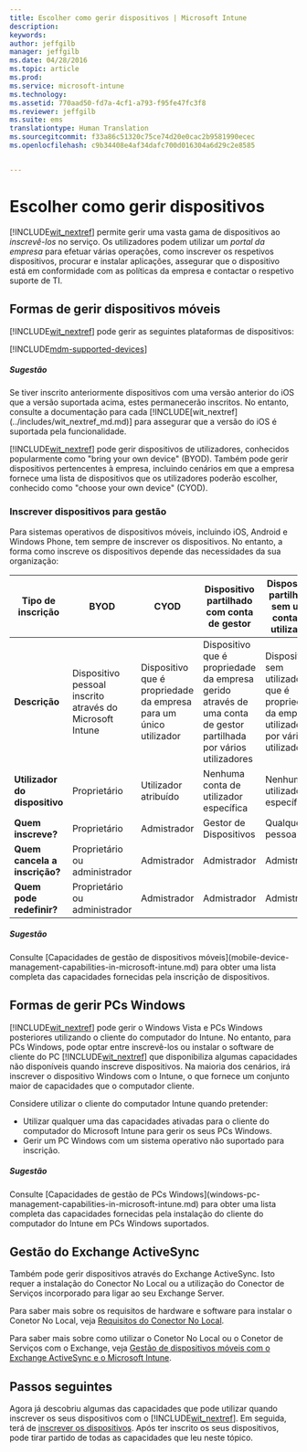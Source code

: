 ```yaml
---
title: Escolher como gerir dispositivos | Microsoft Intune
description: 
keywords: 
author: jeffgilb
manager: jeffgilb
ms.date: 04/28/2016
ms.topic: article
ms.prod: 
ms.service: microsoft-intune
ms.technology: 
ms.assetid: 770aad50-fd7a-4cf1-a793-f95fe47fc3f8
ms.reviewer: jeffgilb
ms.suite: ems
translationtype: Human Translation
ms.sourcegitcommit: f33a86c51320c75ce74d20e0cac2b9581990ecec
ms.openlocfilehash: c9b34408e4af34dafc700d016304a6d29c2e8585


---
```


# Escolher como gerir dispositivos
[!INCLUDE[wit_nextref](../includes/wit_nextref_md.md)] permite gerir uma vasta gama de dispositivos ao *inscrevê-los* no serviço. Os utilizadores podem utilizar um *portal da empresa* para efetuar várias operações, como inscrever os respetivos dispositivos, procurar e instalar aplicações, assegurar que o dispositivo está em conformidade com as políticas da empresa e contactar o respetivo suporte de TI.

## Formas de gerir dispositivos móveis
[!INCLUDE[wit_nextref](../includes/wit_nextref_md.md)] pode gerir as seguintes plataformas de dispositivos:

[!INCLUDE[mdm-supported-devices](../includes/mdm-supported-devices.md)]

<div class="alert alert-tip">
  <h5><span class="icon-tip"></span> Sugestão</h5>
  <p>Se tiver inscrito anteriormente dispositivos com uma versão anterior do iOS que a versão suportada acima, estes permanecerão inscritos. No entanto, consulte a documentação para cada [!INCLUDE[wit_nextref](../includes/wit_nextref_md.md)] para assegurar que a versão do iOS é suportada pela funcionalidade.</p>
</div>

[!INCLUDE[wit_nextref](../includes/wit_nextref_md.md)] pode gerir dispositivos de utilizadores, conhecidos popularmente como "bring your own device" (BYOD). Também pode gerir dispositivos pertencentes à empresa, incluindo cenários em que a empresa fornece uma lista de dispositivos que os utilizadores poderão escolher, conhecido como "choose your own device" (CYOD).

### Inscrever dispositivos para gestão
Para sistemas operativos de dispositivos móveis, incluindo iOS, Android e Windows Phone, tem sempre de inscrever os dispositivos. No entanto, a forma como inscreve os dispositivos depende das necessidades da sua organização:

|Tipo de inscrição|BYOD|CYOD|Dispositivo partilhado com conta de gestor|Dispositivo partilhado sem uma conta de utilizador|
|-------------------|--------|--------|--------------------------------------|----------------------------------------|
|**Descrição**|Dispositivo pessoal inscrito através do Microsoft Intune|Dispositivo que é propriedade da empresa para um único utilizador|Dispositivo que é propriedade da empresa gerido através de uma conta de gestor partilhada por vários utilizadores|Dispositivo sem utilizadores que é propriedade da empresa utilizado por vários utilizadores.|
|**Utilizador do dispositivo**|Proprietário|Utilizador atribuído|Nenhuma conta de utilizador específica|Nenhum utilizador específico|
|**Quem inscreve?**|Proprietário|Admistrador|Gestor de Dispositivos|Qualquer pessoa|
|**Quem cancela a inscrição?**|Proprietário ou administrador|Admistrador|Admistrador|Admistrador|
|**Quem pode redefinir?**|Proprietário ou administrador|Admistrador|Admistrador|Admistrador|

<div class="alert alert-tip">
  <h5><span class="icon-tip"></span> Sugestão</h5>
  <p>Consulte [Capacidades de gestão de dispositivos móveis](mobile-device-management-capabilities-in-microsoft-intune.md) para obter uma lista completa das capacidades fornecidas pela inscrição de dispositivos.</p>
</div>



## Formas de gerir PCs Windows
[!INCLUDE[wit_nextref](../includes/wit_nextref_md.md)] pode gerir o Windows Vista e PCs Windows posteriores utilizando o cliente do computador do Intune. No entanto, para PCs Windows, pode optar entre inscrevê-los ou instalar o software de cliente do PC [!INCLUDE[wit_nextref](../includes/wit_nextref_md.md)] que disponibiliza algumas capacidades não disponíveis quando inscreve dispositivos. Na maioria dos cenários, irá inscrever o dispositivo Windows com o Intune, o que fornece um conjunto maior de capacidades que o computador cliente.

Considere utilizar o cliente do computador Intune quando pretender:
<ul>
<li>Utilizar qualquer uma das capacidades ativadas para o cliente do computador do Microsoft Intune para gerir os seus PCs Windows.</li>
<li>Gerir um PC Windows com um sistema operativo não suportado para inscrição.</li>
</ul>

<div class="alert alert-tip">
  <h5><span class="icon-tip"></span> Sugestão</h5>
  <p>Consulte [Capacidades de gestão de PCs Windows](windows-pc-management-capabilities-in-microsoft-intune.md) para obter uma lista completa das capacidades fornecidas pela instalação do cliente do computador do Intune em PCs Windows suportados.</p>
</div>

## Gestão do Exchange ActiveSync
Também pode gerir dispositivos através do Exchange ActiveSync. Isto requer a instalação do Conector No Local ou a utilização do Conector de Serviços incorporado para ligar ao seu Exchange Server.

Para saber mais sobre os requisitos de hardware e software para instalar o Conetor No Local, veja [Requisitos do Conector No Local](/intune/deploy-use/intune-on-premises-exchange-connector#requirements-for-the-on-premises-connect).

Para saber mais sobre como utilizar o Conetor No Local ou o Conetor de Serviços com o Exchange, veja [Gestão de dispositivos móveis com o Exchange ActiveSync e o Microsoft Intune](/intune/deploy-use/mobile-device-management-with-exchange-activesync-and-microsoft-intune).



## Passos seguintes
Agora já descobriu algumas das capacidades que pode utilizar quando inscrever os seus dispositivos com o [!INCLUDE[wit_nextref](../includes/wit_nextref_md.md)]. Em seguida, terá de [inscrever os dispositivos](/intune/deploy-use/enroll-devices-in-microsoft-intune). Após ter inscrito os seus dispositivos, pode tirar partido de todas as capacidades que leu neste tópico. <!--lindavr: There's a logical flaw in our "get to know/get started" content. You can take the path in this topic or you can take the path in the What to know before your get started topic. And they don't cover the same ground. -->



<!--HONumber=Jun16_HO4-->


